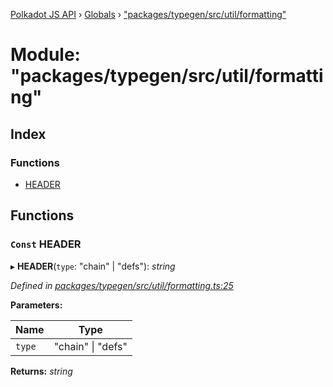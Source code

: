 [Polkadot JS API](../README.md) › [Globals](../globals.md) › ["packages/typegen/src/util/formatting"](_packages_typegen_src_util_formatting_.md)

# Module: "packages/typegen/src/util/formatting"

## Index

### Functions

* [HEADER](_packages_typegen_src_util_formatting_.md#const-header)

## Functions

### `Const` HEADER

▸ **HEADER**(`type`: "chain" | "defs"): *string*

*Defined in [packages/typegen/src/util/formatting.ts:25](https://github.com/polkadot-js/api/blob/637069d723/packages/typegen/src/util/formatting.ts#L25)*

**Parameters:**

Name | Type |
------ | ------ |
`type` | "chain" &#124; "defs" |

**Returns:** *string*
